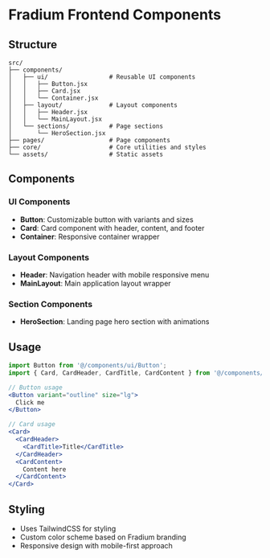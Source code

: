 # Fradium Frontend Components

## Structure

```
src/
├── components/
│   ├── ui/                 # Reusable UI components
│   │   ├── Button.jsx
│   │   ├── Card.jsx
│   │   └── Container.jsx
│   ├── layout/             # Layout components
│   │   ├── Header.jsx
│   │   └── MainLayout.jsx
│   └── sections/           # Page sections
│       └── HeroSection.jsx
├── pages/                  # Page components
├── core/                   # Core utilities and styles
└── assets/                 # Static assets
```

## Components

### UI Components
- **Button**: Customizable button with variants and sizes
- **Card**: Card component with header, content, and footer
- **Container**: Responsive container wrapper

### Layout Components
- **Header**: Navigation header with mobile responsive menu
- **MainLayout**: Main application layout wrapper

### Section Components
- **HeroSection**: Landing page hero section with animations

## Usage

```jsx
import Button from '@/components/ui/Button';
import { Card, CardHeader, CardTitle, CardContent } from '@/components/ui/Card';

// Button usage
<Button variant="outline" size="lg">
  Click me
</Button>

// Card usage
<Card>
  <CardHeader>
    <CardTitle>Title</CardTitle>
  </CardHeader>
  <CardContent>
    Content here
  </CardContent>
</Card>
```

## Styling

- Uses TailwindCSS for styling
- Custom color scheme based on Fradium branding
- Responsive design with mobile-first approach
